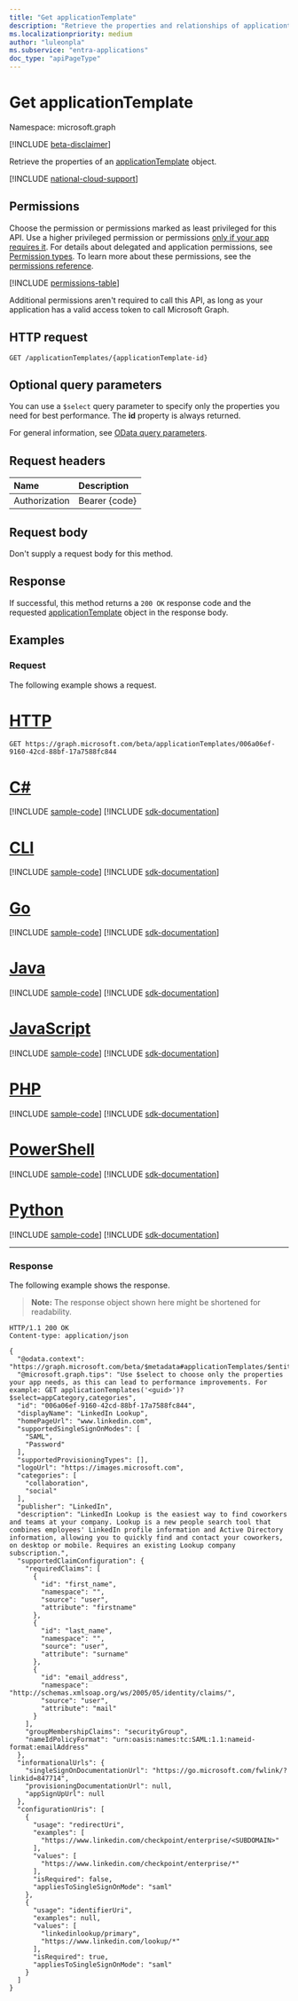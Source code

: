 ```yaml
---
title: "Get applicationTemplate"
description: "Retrieve the properties and relationships of applicationtemplate object."
ms.localizationpriority: medium
author: "luleonpla"
ms.subservice: "entra-applications"
doc_type: "apiPageType"
---
```


# Get applicationTemplate

Namespace: microsoft.graph

[!INCLUDE [beta-disclaimer](../../includes/beta-disclaimer.md)]

Retrieve the properties of an [applicationTemplate](../resources/applicationtemplate.md) object.

[!INCLUDE [national-cloud-support](../../includes/all-clouds.md)]

## Permissions

Choose the permission or permissions marked as least privileged for this API. Use a higher privileged permission or permissions [only if your app requires it](/graph/permissions-overview#best-practices-for-using-microsoft-graph-permissions). For details about delegated and application permissions, see [Permission types](/graph/permissions-overview#permission-types). To learn more about these permissions, see the [permissions reference](/graph/permissions-reference).

<!-- {
  "blockType": "permissions",
  "name": "applicationtemplate-get-permissions"
}
-->

[!INCLUDE [permissions-table](../includes/permissions/applicationtemplate-get-permissions.md)]

Additional permissions aren't required to call this API, as long as your application has a valid access token to call Microsoft Graph.

## HTTP request

<!-- { "blockType": "ignored" } -->

``` http
GET /applicationTemplates/{applicationTemplate-id}
```

## Optional query parameters

You can use a `$select` query parameter to specify only the properties you need for best performance. The **id** property is always returned. 

For general information, see [OData query parameters](/graph/query-parameters).

## Request headers

| Name      |Description|
|:----------|:----------|
| Authorization | Bearer {code} |

## Request body

Don't supply a request body for this method.

## Response

If successful, this method returns a `200 OK` response code and the requested [applicationTemplate](../resources/applicationtemplate.md) object in the response body.

## Examples

### Request

The following example shows a request.

# [HTTP](#tab/http)
<!-- {
  "blockType": "request",
  "name": "get_applicationtemplate"
}-->

```msgraph-interactive
GET https://graph.microsoft.com/beta/applicationTemplates/006a06ef-9160-42cd-88bf-17a7588fc844
```

# [C#](#tab/csharp)
[!INCLUDE [sample-code](../includes/snippets/csharp/get-applicationtemplate-csharp-snippets.md)]
[!INCLUDE [sdk-documentation](../includes/snippets/snippets-sdk-documentation-link.md)]

# [CLI](#tab/cli)
[!INCLUDE [sample-code](../includes/snippets/cli/get-applicationtemplate-cli-snippets.md)]
[!INCLUDE [sdk-documentation](../includes/snippets/snippets-sdk-documentation-link.md)]

# [Go](#tab/go)
[!INCLUDE [sample-code](../includes/snippets/go/get-applicationtemplate-go-snippets.md)]
[!INCLUDE [sdk-documentation](../includes/snippets/snippets-sdk-documentation-link.md)]

# [Java](#tab/java)
[!INCLUDE [sample-code](../includes/snippets/java/get-applicationtemplate-java-snippets.md)]
[!INCLUDE [sdk-documentation](../includes/snippets/snippets-sdk-documentation-link.md)]

# [JavaScript](#tab/javascript)
[!INCLUDE [sample-code](../includes/snippets/javascript/get-applicationtemplate-javascript-snippets.md)]
[!INCLUDE [sdk-documentation](../includes/snippets/snippets-sdk-documentation-link.md)]

# [PHP](#tab/php)
[!INCLUDE [sample-code](../includes/snippets/php/get-applicationtemplate-php-snippets.md)]
[!INCLUDE [sdk-documentation](../includes/snippets/snippets-sdk-documentation-link.md)]

# [PowerShell](#tab/powershell)
[!INCLUDE [sample-code](../includes/snippets/powershell/get-applicationtemplate-powershell-snippets.md)]
[!INCLUDE [sdk-documentation](../includes/snippets/snippets-sdk-documentation-link.md)]

# [Python](#tab/python)
[!INCLUDE [sample-code](../includes/snippets/python/get-applicationtemplate-python-snippets.md)]
[!INCLUDE [sdk-documentation](../includes/snippets/snippets-sdk-documentation-link.md)]

---

### Response

The following example shows the response.

> **Note:** The response object shown here might be shortened for readability. 

<!-- {
  "blockType": "response",
  "truncated": true,
  "@odata.type": "microsoft.graph.applicationTemplate"
} -->

```http
HTTP/1.1 200 OK
Content-type: application/json

{
  "@odata.context": "https://graph.microsoft.com/beta/$metadata#applicationTemplates/$entity",
  "@microsoft.graph.tips": "Use $select to choose only the properties your app needs, as this can lead to performance improvements. For example: GET applicationTemplates('<guid>')?$select=appCategory,categories",
  "id": "006a06ef-9160-42cd-88bf-17a7588fc844",
  "displayName": "LinkedIn Lookup",
  "homePageUrl": "www.linkedin.com",
  "supportedSingleSignOnModes": [
    "SAML",
    "Password"
  ],
  "supportedProvisioningTypes": [],
  "logoUrl": "https://images.microsoft.com",
  "categories": [
    "collaboration",
    "social"
  ],
  "publisher": "LinkedIn",
  "description": "LinkedIn Lookup is the easiest way to find coworkers and teams at your company. Lookup is a new people search tool that combines employees' LinkedIn profile information and Active Directory information, allowing you to quickly find and contact your coworkers, on desktop or mobile. Requires an existing Lookup company subscription.",
  "supportedClaimConfiguration": {
    "requiredClaims": [
      {
        "id": "first_name",
        "namespace": "",
        "source": "user",
        "attribute": "firstname"
      },
      {
        "id": "last_name",
        "namespace": "",
        "source": "user",
        "attribute": "surname"
      },
      {
        "id": "email_address",
        "namespace": "http://schemas.xmlsoap.org/ws/2005/05/identity/claims/",
        "source": "user",
        "attribute": "mail"
      }
    ],
    "groupMembershipClaims": "securityGroup",
    "nameIdPolicyFormat": "urn:oasis:names:tc:SAML:1.1:nameid-format:emailAddress"
  },
  "informationalUrls": {
    "singleSignOnDocumentationUrl": "https://go.microsoft.com/fwlink/?linkid=847714",
    "provisioningDocumentationUrl": null,
    "appSignUpUrl": null
  },
  "configurationUris": [
    {
      "usage": "redirectUri",
      "examples": [
        "https://www.linkedin.com/checkpoint/enterprise/<SUBDOMAIN>"
      ],
      "values": [
        "https://www.linkedin.com/checkpoint/enterprise/*"
      ],
      "isRequired": false,
      "appliesToSingleSignOnMode": "saml"
    },
    {
      "usage": "identifierUri",
      "examples": null,
      "values": [
        "linkedinlookup/primary",
        "https://www.linkedin.com/lookup/*"
      ],
      "isRequired": true,
      "appliesToSingleSignOnMode": "saml"
    }
  ]
}
```

<!-- uuid: 16cd6b66-4b1a-43a1-adaf-3a886856ed98
2019-02-04 14:57:30 UTC -->
<!-- {
  "type": "#page.annotation",
  "description": "Get applicationTemplate",
  "keywords": "",
  "section": "documentation",
  "tocPath": ""
}-->



